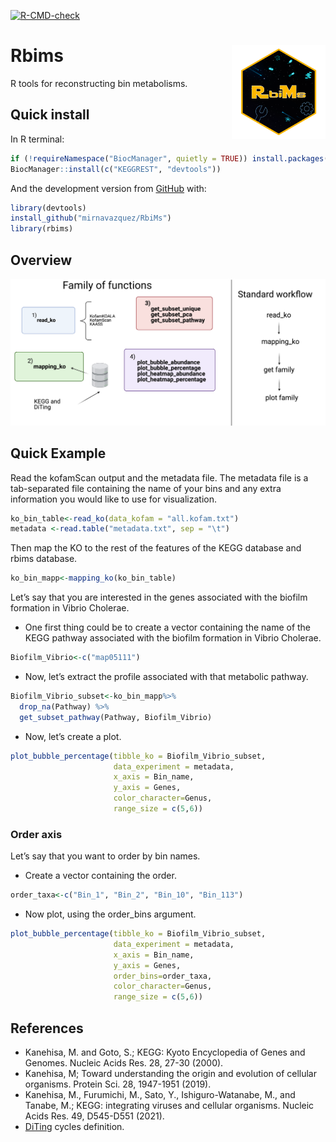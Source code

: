 
<!-- README.md is generated from README.Rmd. Please edit that file -->

<!-- badges: start -->
[![R-CMD-check](https://github.com/mirnavazquez/RbiMs/workflows/R-CMD-check/badge.svg)](https://github.com/mirnavazquez/RbiMs/actions)
<!-- badges: end -->

# **Rbims** <img src="man/figures/Logo-rRbiMs.png"  width="150" height="150" align="right" />

<!-- badges: start -->
<!-- badges: end -->

R tools for reconstructing bin metabolisms.

## Quick install

In R terminal:

``` r
if (!requireNamespace("BiocManager", quietly = TRUE)) install.packages("BiocManager")
BiocManager::install(c("KEGGREST", "devtools"))
```

And the development version from
[GitHub](https://github.com/mirnavazquez/RbiMs) with:

``` r
library(devtools)
install_github("mirnavazquez/RbiMs")
library(rbims)
```

## Overview

![](inst/rRbiMs-3.png) 


## Quick Example

Read the kofamScan output and the metadata file. The metadata file is a
tab-separated file containing the name of your bins and any extra
information you would like to use for visualization.

``` r
ko_bin_table<-read_ko(data_kofam = "all.kofam.txt")
metadata <-read.table("metadata.txt", sep = "\t")
```

Then map the KO to the rest of the features of the KEGG database and
rbims database.

``` r
ko_bin_mapp<-mapping_ko(ko_bin_table)
```

Let’s say that you are interested in the genes associated with the
biofilm formation in Vibrio Cholerae.

-   One first thing could be to create a vector containing the name of
    the KEGG pathway associated with the biofilm formation in Vibrio
    Cholerae.

``` r
Biofilm_Vibrio<-c("map05111")
```

-   Now, let’s extract the profile associated with that metabolic
    pathway.

``` r
Biofilm_Vibrio_subset<-ko_bin_mapp%>%
  drop_na(Pathway) %>%
  get_subset_pathway(Pathway, Biofilm_Vibrio) 
```

-   Now, let’s create a plot.

``` r
plot_bubble_percentage(tibble_ko = Biofilm_Vibrio_subset, 
                       data_experiment = metadata,
                       x_axis = Bin_name, 
                       y_axis = Genes,
                       color_character=Genus,
                       range_size = c(5,6))
```

### Order axis

Let’s say that you want to order by bin names.

-   Create a vector containing the order.

``` r
order_taxa<-c("Bin_1", "Bin_2", "Bin_10", "Bin_113")
```

-   Now plot, using the order\_bins argument.

``` r
plot_bubble_percentage(tibble_ko = Biofilm_Vibrio_subset, 
                       data_experiment = metadata,
                       x_axis = Bin_name, 
                       y_axis = Genes,
                       order_bins=order_taxa,
                       color_character=Genus,
                       range_size = c(5,6))
```

## References

-   Kanehisa, M. and Goto, S.; KEGG: Kyoto Encyclopedia of Genes and
    Genomes. Nucleic Acids Res. 28, 27-30 (2000).
-   Kanehisa, M; Toward understanding the origin and evolution of
    cellular organisms. Protein Sci. 28, 1947-1951 (2019).
-   Kanehisa, M., Furumichi, M., Sato, Y., Ishiguro-Watanabe, M., and
    Tanabe, M.; KEGG: integrating viruses and cellular organisms.
    Nucleic Acids Res. 49, D545-D551 (2021).
-   [DiTing](https://github.com/xuechunxu/DiTing) cycles definition.
